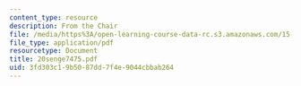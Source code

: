 ```yaml
---
content_type: resource
description: From the Chair
file: /media/https%3A/open-learning-course-data-rc.s3.amazonaws.com/15-343-managing-transformations-in-work-organizations-and-society-spring-2002/3fd303c19b5087dd7f4e9044cbbab264_20senge7475.pdf
file_type: application/pdf
resourcetype: Document
title: 20senge7475.pdf
uid: 3fd303c1-9b50-87dd-7f4e-9044cbbab264
---
```

